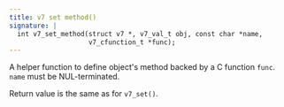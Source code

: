 ```yaml
---
title: v7 set method()
signature: |
  int v7_set_method(struct v7 *, v7_val_t obj, const char *name,
                    v7_cfunction_t *func);
---
```


A helper function to define object's method backed by a C function `func`.
`name` must be NUL-terminated.

Return value is the same as for `v7_set()`. 

